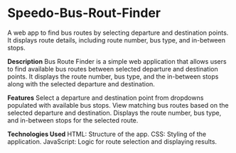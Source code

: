 # Speedo-Bus-Rout-Finder
 A web app to find bus routes by selecting departure and destination points. It displays route details, including route number, bus type, and in-between stops.

**Description**
Bus Route Finder is a simple web application that allows users to find available bus routes between selected departure and destination points. It displays the route number, bus type, and the in-between stops along with the selected departure and destination.

**Features**
 Select a departure and destination point from dropdowns populated with available bus stops. View matching bus routes based on the selected departure and destination. Displays the route number, bus type, and in-between stops for the selected route.

**Technologies Used**
 HTML: Structure of the app. CSS: Styling of the application. JavaScript: Logic for route selection and displaying results.
